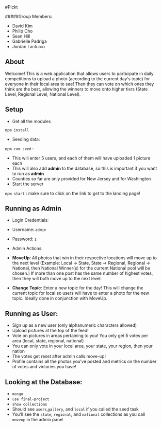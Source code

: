 #Pickt

#####Group Members: 
* David Kim
* Philip Cho
* Sean Hill
* Gabrielle Padriga
* Jordan Tantuico

## About
Welcome! This is a web application that allows users to participate in daily competitions to upload a photo (according to the current day's topic) for everyone in their local area to see! Then they can vote on which ones they think are the best, allowing the winners to move onto higher tiers (State Level, Regional Level, National Level).

## Setup
* Get all the modules

 `npm install`
* Seeding data:

 `npm run seed` : 
 * This will enter 5 users, and each of them will have uploaded 1 picture each
 * This will also add **admin** to the database, so this is important if you want to run as **admin**
 * Counties so far are only provided for New Jersey and for Washington
* Start the server

 `npm start` : make sure to click on the link to get to the landing page!

## Running as Admin
* Login Credentials:
 * Username: `admin`
 * Password: `1`

* Admin Actions:
 * **MoveUp**: All photos that win in their respective locations will move up to the next level (Example: Local -> State, State -> Regional, Regional -> National, then National Winner(s) for the current National pool will be chosen.) If more than one post has the same number of highest votes, then they will both move up to the next level.
 * **Change Topic**: Enter a new topic for the day! This will change the current topic for local so users will have to enter a photo for the new topic. Ideally done in conjunction with MoveUp.

## Running as User:
* Sign up as a new user (only alphanumeric characters allowed)
* Upload pictures at the top of the feed!
* Vote on pictures in areas pertaining to you! You only get 5 votes per area (local, state, regional, national)
 * You can only vote in your local area, your state, your region, then your nation
 * The votes get reset after admin calls move-up!
* Profile contains all the photos you've posted and metrics on the number of votes and victories you have!

## Looking at the Database:
* `mongo` 
* `use final-project`
* `show collections` 
 * Should see `users`,`gallery`, and `local` if you called the seed task
 * You'll see the `state`, `regional`, and `national` collections as you call `moveup` in the admin panel